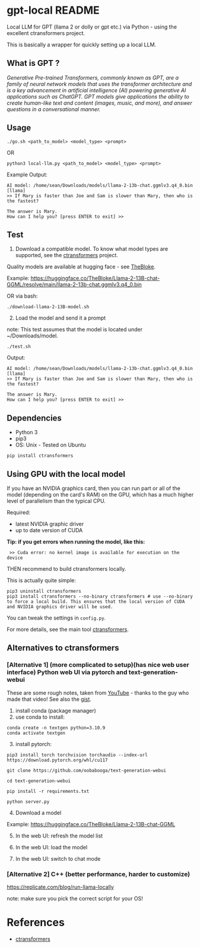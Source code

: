 # gpt-local README

Local LLM for GPT (llama 2 or dolly or gpt etc.) via Python - using the excellent ctransformers project.

This is basically a wrapper for quickly setting up a local LLM.

## What is GPT ?

*Generative Pre-trained Transformers, commonly known as GPT, are a family of neural network models that uses the transformer architecture and is a key advancement in artificial intelligence (AI) powering generative AI applications such as ChatGPT. GPT models give applications the ability to create human-like text and content (images, music, and more), and answer questions in a conversational manner.*


## Usage

```
./go.sh <path_to_model> <model_type> <prompt>
```

OR

```
python3 local-llm.py <path_to_model> <model_type> <prompt>
```

Example Output:

```
AI model: /home/sean/Downloads/models/llama-2-13b-chat.ggmlv3.q4_0.bin [llama]
>> If Mary is faster than Joe and Sam is slower than Mary, then who is the fastest?

The answer is Mary.
How can I help you? [press ENTER to exit] >>
```

## Test

1. Download a compatible model. To know what model types are supported, see the [ctransformers](https://github.com/marella/ctransformers) project.

Quality models are available at hugging face - see [TheBloke](https://huggingface.co/TheBloke).

Example: https://huggingface.co/TheBloke/Llama-2-13B-chat-GGML/resolve/main/llama-2-13b-chat.ggmlv3.q4_0.bin

OR via bash:

```
./download-llama-2-13B-model.sh
```

2. Load the model and send it a prompt

note: This test assumes that the model is located under ~/Downloads/model.

```
./test.sh
```

Output:

```
AI model: /home/sean/Downloads/models/llama-2-13b-chat.ggmlv3.q4_0.bin [llama]
>> If Mary is faster than Joe and Sam is slower than Mary, then who is the fastest?

The answer is Mary.
How can I help you? [press ENTER to exit] >>
```

## Dependencies

- Python 3
- pip3
- OS: Unix - Tested on Ubuntu

```
pip install ctransformers
```

## Using GPU with the local model

If you have an NVIDIA graphics card, then you can run part or all of the model (depending on the card's RAM) on the GPU,
which has a much higher level of parallelism than the typical CPU.

Required:
- latest NVIDIA graphic driver
- up to date version of CUDA

**Tip: if you get errors when running the model, like this:**

```
 >> Cuda error: no kernel image is available for execution on the device
```

THEN recommend to build ctransformers locally.

This is actually quite simple:

```
pip3 uninstall ctransformers
pip3 install ctransformers --no-binary ctransformers # use --no-binary to force a local build. This ensures that the local version of CUDA and NVIDIA graphics driver will be used.
```

You can tweak the settings in `config.py`.

For more details, see the main tool [ctransformers](https://github.com/marella/ctransformers).

## Alternatives to ctransformers

### [Alternative 1] (more complicated to setup)(has nice web user interface) Python web UI via pytorch and text-generation-webui

These are some rough notes, taken from [YouTube](https://www.youtube.com/watch?v=k2FHUP0krqg&ab_channel=MatthewBerman) - thanks to the guy who made that video! See also the [gist](https://gist.github.com/mberman84/45545e48040ef6aafb6a1cb3442edb83).

1. install conda (package manager)
2. use conda to install:

```
conda create -n textgen python=3.10.9
conda activate textgen
```

3. install pytorch:

```
pip3 install torch torchvision torchaudio --index-url https://download.pytorch.org/whl/cu117

git clone https://github.com/oobabooga/text-generation-webui

cd text-generation-webui

pip install -r requirements.txt

python server.py
```
4. Download a model

Example: https://huggingface.co/TheBloke/Llama-2-13B-chat-GGML

5. In the web UI: refresh the model list

6. In the web UI: load the model

7. In the web UI: switch to chat mode

### [Alternative 2] C++ (better performance, harder to customize)

https://replicate.com/blog/run-llama-locally

note: make sure you pick the correct script for your OS!

# References

- [ctransformers](https://github.com/marella/ctransformers)
